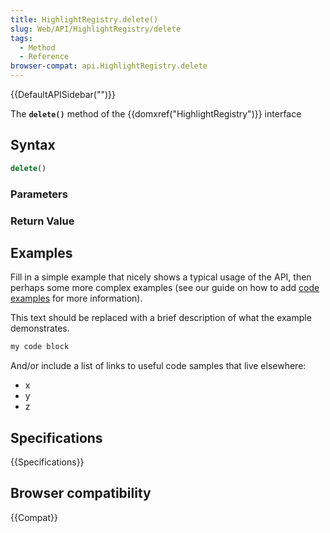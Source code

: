 ```yaml
---
title: HighlightRegistry.delete()
slug: Web/API/HighlightRegistry/delete
tags:
  - Method
  - Reference
browser-compat: api.HighlightRegistry.delete
---
```

{{DefaultAPISidebar("")}}

The **`delete()`** method of the {{domxref("HighlightRegistry")}} interface 

## Syntax

```js
delete()
```

### Parameters



### Return Value



## Examples

Fill in a simple example that nicely shows a typical usage of the API, then perhaps some more complex examples (see our guide on how to add [code examples](/en-US/docs/MDN/Contribute/Structures/Code_examples) for more information).

This text should be replaced with a brief description of what the example demonstrates.

```js
my code block
```

And/or include a list of links to useful code samples that live elsewhere:

*   x
*   y
*   z

## Specifications

{{Specifications}}

## Browser compatibility

{{Compat}}

